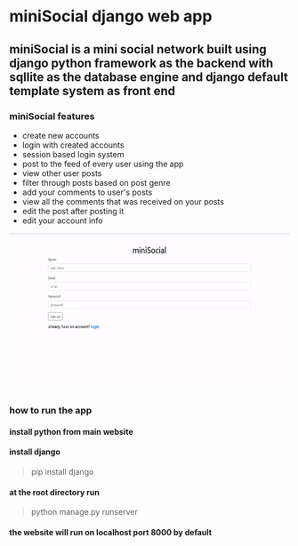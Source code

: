 # miniSocial django web app
## miniSocial is  a mini social network built using django python framework as the backend with sqllite as the database engine and django default template system as front end

### miniSocial features
<ul>
<li>create new accounts</li>
<li>login with created accounts</li>
<li>session based login system</li>
<li>post to the feed of every user using the app</li>
<li>view other user posts</li>
<li>filter through posts based on post genre</li>
<li>add your comments to user's posts</li>
<li>view all the comments that was received on your posts</li>
<li>edit the post after posting it</li>
<li>edit your account info</li>
</ul>

![preview](screenshots/preview.gif)


### how to run the app

#### install python from main website 

#### install django 
> pip install django

#### at the root directory run 
> python manage.py runserver 

#### the website will run on localhost port 8000 by default
